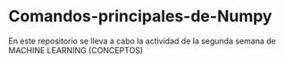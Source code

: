 # Comandos-principales-de-Numpy
En este repositorio se lleva a cabo la actividad de la segunda semana de MACHINE LEARNING (CONCEPTOS)

